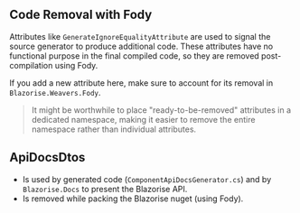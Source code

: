 ﻿## Code Removal with Fody

Attributes like `GenerateIgnoreEqualityAttribute` are used to signal the source generator to produce additional code. These attributes have no functional purpose in the final compiled code, so they are removed post-compilation using Fody.

If you add a new attribute here, make sure to account for its removal in `Blazorise.Weavers.Fody`.

> It might be worthwhile to place "ready-to-be-removed" attributes in a dedicated namespace, making it easier to remove the entire namespace rather than individual attributes.

## ApiDocsDtos
- Is used by generated code (`ComponentApiDocsGenerator.cs`) and by `Blazorise.Docs` to present the Blazorise API.
- Is removed while packing the Blazorise nuget (using Fody).